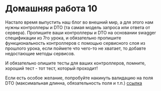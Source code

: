 # Домашняя работа 10

Настало время выпустить наш блог во внешний мир, а для этого нам нужны контроллеры и DTO
(та самая модель запроса или ответа от сервера).
Пропишите ваши контроллеры и DTO на основании swagger спецификации из 7го урока, 
и обязательно пропишите функциональность контроллеров с помощью сервисного слоя из прошлого урока, 
если поймете что чего-то не хватает, то добавте недостающие методы сервисов.

И обязательно опишите тесты для ваших контроллеров, помните, хороший тест - тот тест, который проходит!

Если есть особое желание, попробуйте накинуть валидацию на поля DTO (максимальная длинна, обязательность поля и т.п.) [ссылка](https://struchkov.dev/blog/ru/spring-boot-validation/)